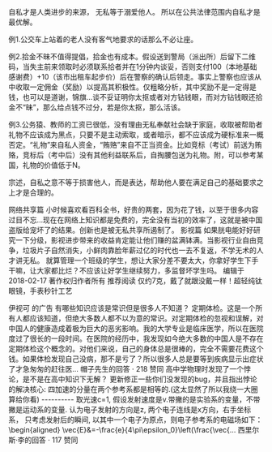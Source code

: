 自私才是人类进步的来源，
无私等于溺爱他人。
所以在公共法律范围内自私才是最优解。

例1.公交车上站着的老人没有客气地要求的话那么不必让座。

例2.拾金不昧不值得提倡，拾金也有成本。假设送到警局（派出所）后留下二维码，当失主前来领取时必须联系拾者并在1分钟内谈妥，否则支付100（本地基础感谢费）+10（该市出租车起步价）后在警察的确认后领走。事实上警察也应该从中收取一定佣金（奖励）以提高其积极性。仅粗略分析，其中奖励不是一定得是钱，也可以是道谢，锦旗…谈不妥证明你太抠或者对方钻钱眼，而对方钻钱眼还拾金不“昧”，那么给点钱不过分，若是你太抠，那么活该。

例3.公务猿、教师的工资已很低，没有理由无私奉献社会缺于家庭，收取被帮助者礼物不应该成为黑点，只要不是主动索取，或者暗示，都不应该成为硬标准来一概否定。“礼物”来自私人资金，“贿赂”来自不正当资金。比如竞标（考试）前送为贿赂，竞标后（考中后）没有其他利益联系后，自掏腰包送为礼物。附，可以参考某国，礼物的价值低于N。

宗述，自私之意不等于损害他人，而是表达，帮助他人要在满足自己的基础要求之上才是合理的。



网络共享篇
小时候喜欢看百科全书，好贵的两套，因为花了钱，以至于很多内容过目不忘…现在在网络上知识都是免费的，完全没有当初的效率了，这就是被中国盗版给宠坏了的结果。创新也是被无私共享所遏制了。
影视篇
如果胱电能好好研究一下分级，影视进步带来的收益肯定能让他们赚的盆满钵满。当影视行业自由竞争，垃圾片子自然消失，小鲜肉靠脸年薪过亿的时代也一去不复返，不学无术的人才讲无私。
就算管理一个班级的学生，想让大家分差不要太大，你拿好学生下手干嘛，让大家都比烂？不应该让好学生继续努力，多监督坏学生吗。
编辑于 2018-02-17
著作权归作者所有
推荐阅读
仅约7克，戴了就跟没戴一样！超轻纯钛眼镜，手表秒针工艺




伊视可 的广告
有哪些知识应该是常识但是很多人不知道？
定期体检。这是一个所有人都应该知道，但绝大多数人都不以为意的常识。对定期体检的忽视和误解，对中国人的健康造成着极为巨大的恶劣影响。我的大学专业是临床医学，所以在医院度过了很长的一段时间。在医院的经历中，我发现如今绝大多数的中国人是不存在定期体检这个概念的。对他们来说，自己的身体总是很棒的，完全不需要花费这个钱。如果体检发现自己没病，那不是亏了？所以很多人总是要等到疾病显示出症状了才急匆匆的赶往医…
帽子先生的回答 · 218 赞同
高中学物理时发现了一个悖论，是不是在高中知识下无解？
更新修正一些你们没发现的bug，并且指出悖论的解决核心: 四加速的分量在两个参考系都是相等的.(这太显然了所以我绕一大圈算给你看) ---------- 取光速c=1, 假设发射速度是v.带撇的是实验系的变量，不带撇是运动系的变量. 认为电子发射的方向是z, 两个电子连线是x方向，右手坐标系， 只考虑发射后的瞬间, 以其中一个电子为原点，则电子参考系的电磁场如下： \begin{aligned} \vec{E}&=-\frac{e}{4\pi\epsilon_0}\left(\frac{\vec{…
西里尔斯·李的回答 · 117 赞同

